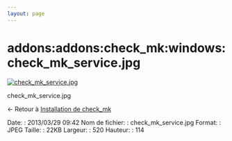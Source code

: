 ```yaml
---
layout: page
---
```


addons:addons:check\_mk:windows:check\_mk\_service.jpg
======================================================

[![check\_mk\_service.jpg](../../../..//assets/media/addons/addons/check_mk/windows/check_mk_service.jpg@cache=&w=520&h=114 "check_mk_service.jpg")](../../../..//assets/media/addons/addons/check_mk/windows/check_mk_service.jpg@cache= "Afficher le fichier original")

check\_mk\_service.jpg

← Retour à [Installation de
check\_mk](../../../../../addons/check_mk/check_mk-install.html "nagios:addons:check_mk:check_mk-install")

Date:
:   2013/03/29 09:42
Nom de fichier:
:   check\_mk\_service.jpg
Format:
:   JPEG
Taille:
:   22KB
Largeur:
:   520
Hauteur:
:   114

